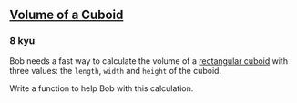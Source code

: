 <h2><a href=https://www.codewars.com/kata/58261acb22be6e2ed800003a/train/javascript target="_blank">Volume of a Cuboid</a></h2><h3>8 kyu</h3><p>Bob needs a fast way to calculate the volume of a <a href="https://en.wikipedia.org/wiki/Rectangular_cuboid" data-turbolinks="false" target="_blank">rectangular cuboid</a> with three values: the <code>length</code>, <code>width</code> and <code>height</code> of the cuboid.</p><p>Write a function to help Bob with this calculation.</p>